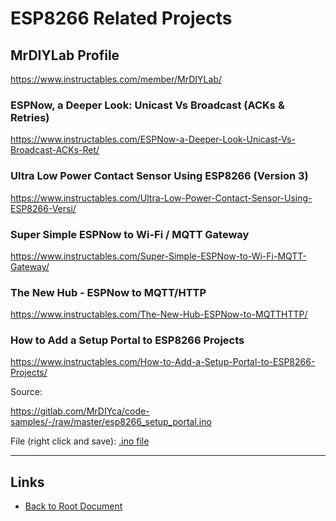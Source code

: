 # ESP8266 Related Projects

## MrDIYLab Profile

<https://www.instructables.com/member/MrDIYLab/>



### ESPNow, a Deeper Look: Unicast Vs Broadcast (ACKs & Retries)

<https://www.instructables.com/ESPNow-a-Deeper-Look-Unicast-Vs-Broadcast-ACKs-Ret/>

### Ultra Low Power Contact Sensor Using ESP8266 (Version 3)

<https://www.instructables.com/Ultra-Low-Power-Contact-Sensor-Using-ESP8266-Versi/>

### Super Simple ESPNow to Wi-Fi / MQTT Gateway

<https://www.instructables.com/Super-Simple-ESPNow-to-Wi-Fi-MQTT-Gateway/>

### The New Hub - ESPNow to MQTT/HTTP

<https://www.instructables.com/The-New-Hub-ESPNow-to-MQTTHTTP/>

### How to Add a Setup Portal to ESP8266 Projects

<https://www.instructables.com/How-to-Add-a-Setup-Portal-to-ESP8266-Projects/>

Source:

<https://gitlab.com/MrDIYca/code-samples/-/raw/master/esp8266_setup_portal.ino>

File (right click and save): [.ino file](./esp8266_setup_portal.ino)

----
<!-- Footer Begins Here -->
## Links

- [Back to Root Document](../README.md)
